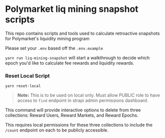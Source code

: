 # Polymarket liq mining snapshot scripts

This repo contains scripts and tools used to calculate retroactive snapshots for Polymarket's liquidity mining program

Please set your `.env` based off the `.env.example`

`yarn run liq-mining-snapshot` will start a walkthrough to decide which epoch you'd like to calculate fee rewards and liquidity rewards.

### Reset Local Script

`yarn reset-local`

> **Note:** This is to be used on local only. Must allow PUBLIC role to have access to `find` endpoint in strapi admin permissions dashboard.

This command will provide interactive options to delete from three collections: Reward Users, Reward Markets, and Reward Epochs.

This requires local permissions for these three collections to include the `/count` endpoint on each to be publicly accessible.

